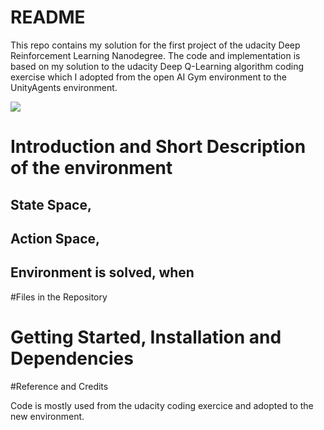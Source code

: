 # README
This repo contains my solution for the first project of the udacity Deep Reinforcement Learning Nanodegree.
The code and implementation is based on my solution to the udacity Deep Q-Learning algorithm coding exercise which I adopted from the open AI Gym environment to the UnityAgents environment.  

![](images/red_panda_1.png)

# Introduction and Short Description of the environment
## State Space, 
## Action Space, 
## Environment is solved, when



#Files in the Repository

# Getting Started, Installation and Dependencies

#Reference and Credits

Code is mostly used from the udacity coding exercice and adopted to the new environment.
